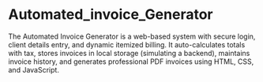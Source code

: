 # Automated_invoice_Generator
The Automated Invoice Generator is a web-based system with secure login, client details entry, and dynamic itemized billing. It auto-calculates totals with tax, stores invoices in local storage (simulating a backend), maintains invoice history, and generates professional PDF invoices using HTML, CSS, and JavaScript.
